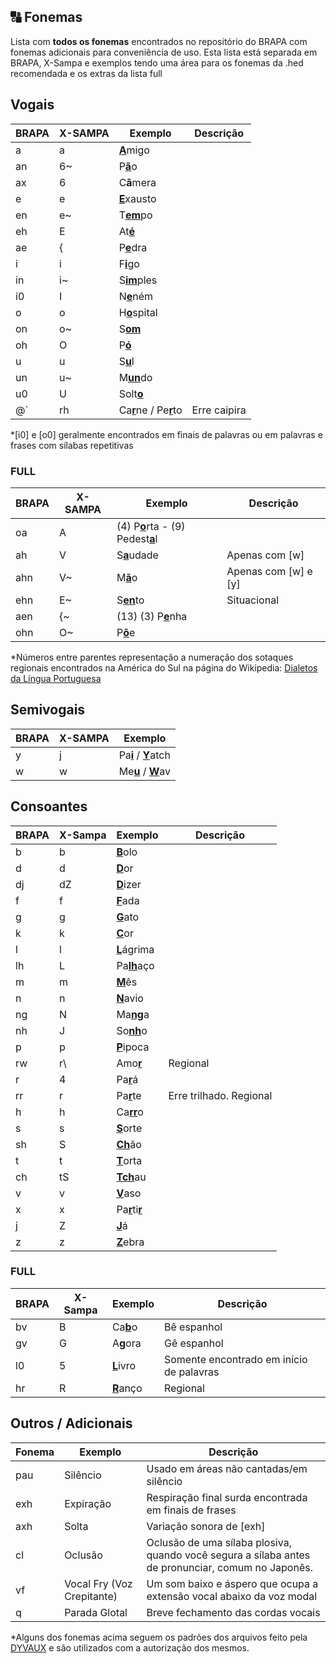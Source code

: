 ## 🔠 Fonemas
Lista com **todos os fonemas** encontrados no repositório do BRAPA com fonemas adicionais para conveniência de uso.
Esta lista está separada em BRAPA, X-Sampa e exemplos tendo uma área para os fonemas da .hed recomendada e os extras da lista full

## Vogais
| BRAPA | X-SAMPA | Exemplo | Descrição |
|--|--|--|--|
| a | a | <ins>**A**</ins>migo |  |
| an | 6~ | P<ins>**ã**</ins>o |  |
| ax | 6 | C**â**mera |  |
| e | e | <ins>**E**</ins>xausto |  |
| en | e~ | T<ins>**em**</ins>po |  |
| eh | E | At<ins>**é**</ins> |  |
| ae | { | P<ins>**e**</ins>dra |  |
| i | i | F<ins>**i**</ins>go |  |
| in | i~ | S<ins>**im**</ins>ples |  |
| i0 | I | N<ins>**e**</ins>ném |  |
| o | o | H<ins>**o**</ins>spital |  |
| on | o~ | S<ins>**om**</ins> |  |
| oh | O | P<ins>**ó**</ins> |  |
| u | u | S<ins>**u**</ins>l |  |
| un | u~ | M<ins>**un**</ins>do |  |
| u0 | U | Solt<ins>**o**</ins> |  |
| @\` | rh | Ca<ins>**r**</ins>ne / Pe<ins>**r**</ins>to | Erre caipira |

*[i0] e [o0] geralmente encontrados em finais de palavras ou em palavras e frases com sílabas repetitivas

### FULL
| BRAPA | X-SAMPA | Exemplo | Descrição |
|--|--|--|--|
| oa | A | (4) P<ins>**o**</ins>rta - (9) Pedest<ins>**a**</ins>l |  |
| ah | V | S<ins>**a**</ins>udade | Apenas com [w] |
| ahn | V~ | M<ins>**ã**</ins>o |  Apenas com [w] e [y]|
| ehn | E~ | S<ins>**en**</ins>to | Situacional |
| aen | {~ | (13) (3) P<ins>**e**</ins>nha |  |
| ohn | O~ | P<ins>**õ**</ins>e |  |

*Números entre parentes representação a numeração dos sotaques regionais encontrados na América do Sul na página do Wikipedia: [Dialetos da Língua Portuguesa](https://pt.wikipedia.org/wiki/Dialetos_da_l%C3%ADngua_portuguesa)
## Semivogais
| BRAPA | X-SAMPA | Exemplo |
|--|--|--|
| y | j | Pa<ins>**i**</ins> / <ins>**Y**</ins>atch |
| w | w | Me<ins>**u**</ins> / <ins>**W**</ins>av |

## Consoantes
| BRAPA | X-Sampa | Exemplo | Descrição |
|--|--|--|--|
| b | b | <ins>**B**</ins>olo |  |
| d | d | <ins>**D**</ins>or |  |
| dj | dZ |<ins>**D**</ins>izer |  |
| f | f | <ins>**F**</ins>ada |  |
| g | g | <ins>**G**</ins>ato |  |
| k | k | <ins>**C**</ins>or |  |
| l | l | <ins>**L**</ins>ágrima |  |
| lh | L | Pa<ins>**lh**</ins>aço |  |
| m | m | <ins>**M**</ins>ês |  |
| n | n | <ins>**N**</ins>avio |  |
| ng | N | Ma<ins>**ng**</ins>a |  |
| nh | J | So<ins>**nh**</ins>o |  |
| p | p | <ins>**P**</ins>ipoca |  |
| rw | r\ | Amo<ins>**r**</ins> | Regional |
| r | 4 | Pa<ins>**r**</ins>á |  |
| rr | r | Pa<ins>**r**</ins>te | Erre trilhado. Regional |
| h | h | Ca<ins>**rr**</ins>o |  |
| s | s | <ins>**S**</ins>orte |  |
| sh | S | <ins>**Ch**</ins>ão |  |
| t | t | <ins>**T**</ins>orta |  |
| ch | tS | <ins>**Tch**</ins>au |  |
| v | v | <ins>**V**</ins>aso |  |
| x | x | Pa<ins>**r**</ins>ti<ins>**r**</ins> |  |
| j | Z | <ins>**J**</ins>á |  |
| z | z | <ins>**Z**</ins>ebra |  |

### FULL
| BRAPA | X-Sampa | Exemplo | Descrição |
|--|--|--|--|
| bv | B | Ca<ins>**b**</ins>o | Bê espanhol |
| gv | G | A<ins>**g**</ins>ora | Gê espanhol |
| l0 | 5 | <ins>**L**</ins>ivro | Somente encontrado em início de palavras |
| hr | R | <ins>**R**</ins>anço | Regional |

## Outros / Adicionais
| Fonema | Exemplo | Descrição |
|--|--|--|
| pau | Silêncio | Usado em áreas não cantadas/em silêncio |
| exh | Expiração | Respiração final surda encontrada em finais de frases |
| axh | Solta | Variação sonora de \[exh] |
| cl | Oclusão | Oclusão de uma sílaba plosiva, quando você segura a sílaba antes de pronunciar, comum no Japonês.|
| vf | Vocal Fry (Voz Crepitante)| Um som baixo e áspero que ocupa a extensão vocal abaixo da voz modal |
| q | Parada Glotal | Breve fechamento das cordas vocais |

*Alguns dos fonemas acima seguem os padrões dos arquivos feito pela [DYVAUX](https://github.com/DYVAUX) e são utilizados com a autorização dos mesmos.
